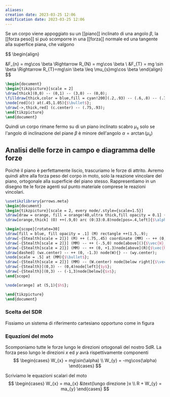 ```yaml
---
aliases: 
creation date: 2023-03-25 12:06
modification date: 2023-03-25 12:06
---
```


Se un corpo viene appoggiato su un [[piano]] inclinato di una angolo $\beta$, la [[forza peso]] si può scomporre in una [[forza]] normale ed una tangente alla superfice piana, che valgono


$$
\begin{align}

&F_{n} = mg\cos \beta \Rightarrow R_{N} = mg\cos \beta \\
&F_{T} = mg \sin \beta \Rightarrow R_{T}=mg\sin \beta \leq \mu_{s}mg\cos \beta
\end{align}
$$


```tikz
\begin{document}
\begin{tikzpicture}[scale = 2]
\draw[thick](0,0) -- (0,1) -- (3,0) -- (0,0);
\filldraw[thick,color = blue,fill = cyan!200](.2,.93) -- (.6,.8) -- (.75,1.2) -- (.35,1.33) -- (.2,.93);
\node[red](c) at(.45,1.05){$\bullet$};
\draw[->,thick,red] (c.center) -- (.75,.93);
\end{tikzpicture}
\end{document}
```

Quindi un corpo rimane fermo su di un piano inclinato scabro $\mu_{s}$ solo se l'angolo di inclinazione del piane $\beta$ è minore dell'angolo $\alpha = \arctan(\mu_{s})$

## Analisi delle forze in campo e diagramma delle forze
Poichè il piano è perfettamente liscio, trascuriamo le forze di attrito. Avremo quindi altre alla forza peso del corpo in moto, solo la reazione vincolare del piano, ortogonale alla superficie del piano stesso. Rappresentiamo in un disegno tte le forze agenti sul punto materiale comprese le reazioni vincolari.

```tikz
\usetikzlibrary{arrows.meta}
\begin{document}
\begin{tikzpicture}[scale = 2, every node/.style={scale=1.5}]
\draw[draw = orange, fill = orange!40,ultra thick,fill opacity = 0.1] (0,0) coordinate (O) -- (30:6)coordinate[pos=.45] (M) |- coordinate (B) (O);
\draw[orange,thick] (O) ++(.9,0) arc (0:33:0.8)node[pos=.4,left]{$\alpha$};

\begin{scope}[rotate=30]
\draw[fill = blue, fill opacity = .1] (M) rectangle ++(1.5,.9);
\draw[-{Stealth[scale = 2]}] (M) ++ (.75,.45) coordinate (MM) -- ++ (0, -1.3) node[right]{$\vec{W}_y$}node[](wy){};
\draw[-{Stealth[scale = 2]}] (MM) -- ++ (-.5,0) node[above](){$\vec{W}_x$} node[](wx){};
\draw[-{Stealth[scale = 2]}] (MM) -- ++ (0, +1.3)node[above](R){$\vec{R}$};
\draw[dashed] (wx.center) -- ++ (0, -1.3) node(W){} -- (wy.center);
\node[scale = .5] at (MM){$\bullet$};
\draw[-{Stealth[scale = 2]}] (MM) -- (W.center) node[below right]{$\vec{W}$};
\draw[-{Stealth}](0,3) -- (0,4)node[left]{$y$};
\draw[-{Stealth}](0,3) -- (-1,3)node[below]{$x$};
\end{scope}

\node[orange] at (5,1){$h$};

\end{tikzpicture}
\end{document}
```

### Scelta del SDR
Fissiamo un sistema di riferimento cartesiano opportuno come in figura


### Equazioni del moto
Scomponiamo tutte le forze lungo le direzioni ortogonali del nostro SdR. La forza peso lungo le direzioni $x$ ed $y$ avrà rispettivamente componenti
$$
\begin{cases}
W_{x} = mg\sin(\alpha) \\
W_{y} = -mg\cos(\alpha)
\end{cases}
$$

Scriviamo le equazioni scalari del moto
$$
\begin{cases}
W_{x} = ma_{x} &\text{lungo direzione }x \\
R + W_{y} = ma_{y}
\end{cases}
$$